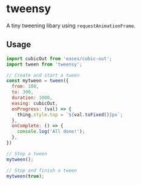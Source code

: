 # tweensy

A tiny tweening libary using `requestAnimationFrame`.

## Usage

```js
import cubicOut from 'eases/cubic-out';
import tween from 'tweensy';

// Create and start a tween
const mytween = tween({
  from: 100,
  to: 300,
  duration: 1000,
  easing: cubicOut,
  onProgress: (val) => {
    thing.style.top = `${val.toFixed()}px`;
  },
  onComplete: () => {
    console.log('All done!');
  },
})

// Stop a tween
mytween();

// Stop and finish a tween
mytween(true);
```
